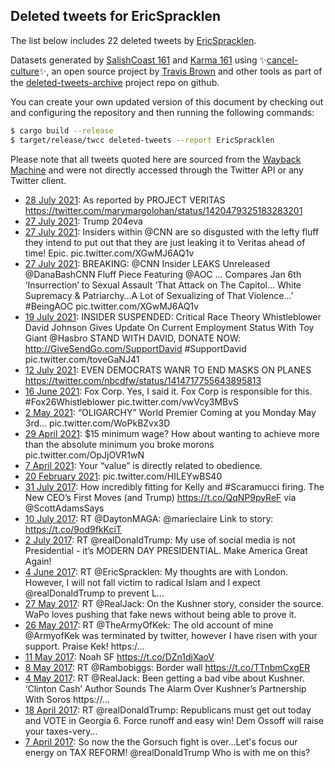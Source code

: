 ## Deleted tweets for EricSpracklen

The list below includes 22 deleted tweets by
[EricSpracklen](https://twitter.com/EricSpracklen).


Datasets generated by [SalishCoast 161](https://twitter.com/SalishCoastA) and [Karma 161](https://twitter.com/KarmaOneSixOne) using ✨[cancel-culture](https://github.com/travisbrown/cancel-culture)✨, an open source project by [Travis Brown](https://twitter.com/travisbrown) and other tools as part of the [deleted-tweets-archive](https://github.com/salcoast/deleted-tweets-archive/) project repo on github.

You can create your own updated version of this document by checking out and configuring the
repository and then running the following commands:

```bash
$ cargo build --release
$ target/release/twcc deleted-tweets --report EricSpracklen
```

Please note that all tweets quoted here are sourced from the
[Wayback Machine](https://web.archive.org) and were not directly accessed through the Twitter API or
any Twitter client.

* [28 July 2021](https://web.archive.org/web/20210728204353/https://twitter.com/EricSpracklen/status/1420485137255604227): As reported by PROJECT VERITAS https://twitter.com/marymargolohan/status/1420479325183283201
* [27 July 2021](https://web.archive.org/web/20210727203919/https://twitter.com/EricSpracklen/status/1420121561412030466): Trump 204eva
* [27 July 2021](https://web.archive.org/web/20210727160054/https://twitter.com/EricSpracklen/status/1420048439413547014): Insiders within  @CNN  are so disgusted with the lefty fluff they intend to put out that they are just leaking it to Veritas ahead of time! Epic. pic.twitter.com/XGwMJ6AQ1v
* [27 July 2021](https://web.archive.org/web/20210727155912/https://twitter.com/EricSpracklen/status/1420039464970240006): BREAKING:  @CNN  Insider LEAKS Unreleased  @DanaBashCNN  Fluff Piece Featuring  @AOC … Compares Jan 6th ‘Insurrection’ to Sexual Assault  ‘That Attack on The Capitol… White Supremacy & Patriarchy…A Lot of Sexualizing of That Violence…’   #BeingAOC  pic.twitter.com/XGwMJ6AQ1v
* [19 July 2021](https://web.archive.org/web/20210719194811/https://twitter.com/EricSpracklen/status/1417209635644198919): INSIDER SUSPENDED: Critical Race Theory Whistleblower David Johnson Gives Update On Current Employment Status With Toy Giant  @Hasbro   STAND WITH DAVID, DONATE NOW:  http://GiveSendGo.com/SupportDavid     #SupportDavid  pic.twitter.com/toveGaNJ41
* [12 July 2021](https://web.archive.org/web/20210712230253/https://twitter.com/EricSpracklen/status/1414721930444386307): EVEN DEMOCRATS WANR TO END MASKS ON PLANES https://twitter.com/nbcdfw/status/1414717755643895813
* [16 June 2021](https://web.archive.org/web/20210616060929/https://twitter.com/EricSpracklen/status/1405044808649949184): Fox Corp. Yes, I said it. Fox Corp is responsible for this.   #Fox26Whistleblower  pic.twitter.com/vwVcy3MBvS
* [ 2 May 2021](https://web.archive.org/web/20210502162247/https://twitter.com/EricSpracklen/status/1388891639846948864): “OLIGARCHY” World Premier Coming at you Monday May 3rd… pic.twitter.com/WoPkBZvx3D
* [29 April 2021](https://web.archive.org/web/20210429014102/https://twitter.com/EricSpracklen/status/1387582612831625218): $15 minimum wage?   How about wanting to achieve more than the absolute minimum you broke morons pic.twitter.com/OpJjOVR1wN
* [ 7 April 2021](https://web.archive.org/web/20210407033721/https://twitter.com/EricSpracklen/status/1379639309284868102): Your “value” is directly related to obedience.
* [20 February 2021](https://web.archive.org/web/20210220181647/https://twitter.com/EricSpracklen/status/1363190475000320001): pic.twitter.com/HILEYwBS40
* [31 July 2017](https://web.archive.org/web/20170731202406/https://twitter.com/EricSpracklen/status/892118696495329282): How incredibly fitting for Kelly and #Scaramucci firing.  The New CEO’s First Moves (and Trump) https://t.co/QqNP9pyReF via @ScottAdamsSays
* [10 July 2017](https://web.archive.org/web/20170710203502/https://twitter.com/EricSpracklen/status/884511302751666177): RT @DaytonMAGA: @marieclaire Link to story: https://t.co/9od9fkKciT
* [ 2 July 2017](https://web.archive.org/web/20170702030705/https://twitter.com/EricSpracklen/status/881348474599424000): RT @realDonaldTrump: My use of social media is not Presidential - it’s MODERN DAY PRESIDENTIAL. Make America Great Again!
* [ 4 June 2017](https://web.archive.org/web/20170604010547/https://twitter.com/EricSpracklen/status/871171088214102016): RT @EricSpracklen: My thoughts are with London. However, I will not fall victim to radical Islam and I expect @realDonaldTrump to prevent L…
* [27 May 2017](https://web.archive.org/web/20170527052312/https://twitter.com/EricSpracklen/status/868336766318542849): RT @RealJack: On the Kushner story, consider the source. WaPo loves pushing that fake news without being able to prove it.
* [26 May 2017](https://web.archive.org/web/20170526033348/https://twitter.com/EricSpracklen/status/867946847045771264): RT @TheArmyOfKek: The old account of mine @ArmyofKek was terminated by twitter, however I have risen with your support. Praise Kek! https:/…
* [11 May 2017](https://web.archive.org/web/20170511073817/https://twitter.com/EricSpracklen/status/862572555307106304): Noah SF https://t.co/DZn1djXaoV
* [ 8 May 2017](https://web.archive.org/web/20170508220144/https://twitter.com/EricSpracklen/status/861702686009196544): RT @Rambobiggs: Border wall https://t.co/TTnbmCxgER
* [ 4 May 2017](https://web.archive.org/web/20170504064510/https://twitter.com/EricSpracklen/status/860022472980037632): RT @RealJack: Been getting a bad vibe about Kushner.  ‘Clinton Cash’ Author Sounds The Alarm Over Kushner’s Partnership With Soros https://…
* [18 April 2017](https://web.archive.org/web/20170418104706/https://twitter.com/EricSpracklen/status/854285151647522816): RT @realDonaldTrump: Republicans must get out today and VOTE in Georgia 6. Force runoff and easy win! Dem Ossoff will raise your taxes-very…
* [ 7 April 2017](https://web.archive.org/web/20170407160904/https://twitter.com/EricSpracklen/status/850379910682214401): So now the the Gorsuch fight is over...Let's focus our energy on TAX REFORM! @realDonaldTrump   Who is with me on this?

